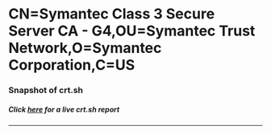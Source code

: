 # CN=Symantec Class 3 Secure Server CA - G4,OU=Symantec Trust Network,O=Symantec Corporation,C=US
### Snapshot of crt.sh
##### Click [here](https://crt.sh/?q=Serial_E39288E16231C977CDADDB5D8FB0BA) for a live crt.sh report

---
